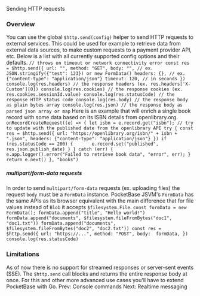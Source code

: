 Sending HTTP requests
###  Overview 
You can use the global `$http.send(config)` helper to send HTTP requests to external services. This could be used for example to retrieve data from external data sources, to make custom requests to a payment provider API, etc.
Below is a list with all currently supported config options and their defaults.
`// throws on timeout or network connectivity error const res = $http.send({ url: "", method: "GET", body: "", // ex. JSON.stringify({"test": 123}) or new FormData() headers: {}, // ex. {"content-type": "application/json"} timeout: 120, // in seconds }) console.log(res.headers) // the response headers (ex. res.headers['X-Custom'][0]) console.log(res.cookies) // the response cookies (ex. res.cookies.sessionId.value) console.log(res.statusCode) // the response HTTP status code console.log(res.body) // the response body as plain bytes array console.log(res.json) // the response body as parsed json array or map`
Here is an example that will enrich a single book record with some data based on its ISBN details from openlibrary.org.
`onRecordCreateRequest((e) => { let isbn = e.record.get("isbn"); // try to update with the published date from the openlibrary API try { const res = $http.send({ url: "https://openlibrary.org/isbn/" + isbn + ".json", headers: {"content-type": "application/json"} }) if (res.statusCode == 200) {       e.record.set("published", res.json.publish_date) } } catch (err) {     e.app.logger().error("Failed to retrieve book data", "error", err); } return e.next() }, "books")`
#####  multipart/form-data requests 
In order to send `multipart/form-data` requests (ex. uploading files) the request `body` must be a `FormData` instance.
PocketBase JSVM's `FormData` has the same APIs as its browser equivalent with the main difference that for file values instead of `Blob` it accepts `$filesystem.File`.
`const formData = new FormData(); formData.append("title", "Hello world!") formData.append("documents", $filesystem.fileFromBytes("doc1", "doc1.txt")) formData.append("documents", $filesystem.fileFromBytes("doc2", "doc2.txt")) const res = $http.send({ url: "https://...", method: "POST", body:  formData, }) console.log(res.statusCode)`
###  Limitations 
As of now there is no support for streamed responses or server-sent events (SSE). The `$http.send` call blocks and returns the entire response body at once.
For this and other more advanced use cases you'll have to extend PocketBase with Go.
Prev: Console commands Next: Realtime messaging
